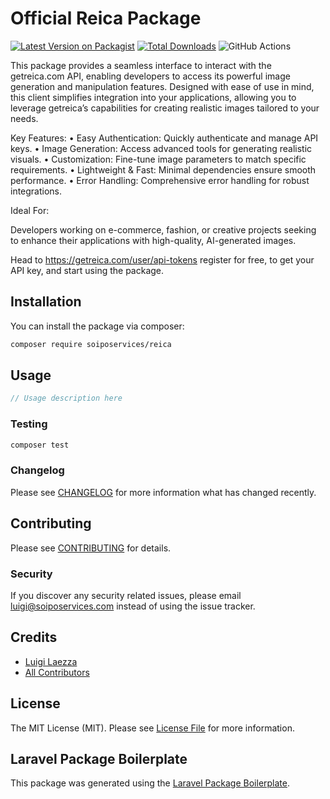 # Official Reica Package


[![Latest Version on Packagist](https://img.shields.io/packagist/v/soiposervices/reica.svg?style=flat-square)](https://packagist.org/packages/soiposervices/reica-api)
[![Total Downloads](https://img.shields.io/packagist/dt/soiposervices/reica.svg?style=flat-square)](https://packagist.org/packages/soiposervices/reica-api)
![GitHub Actions](https://github.com/soiposervices/reica/actions/workflows/main.yml/badge.svg)


This package provides a seamless interface to interact with the getreica.com API, enabling developers to access its powerful image generation and manipulation features. Designed with ease of use in mind, this client simplifies integration into your applications, allowing you to leverage getreica’s capabilities for creating realistic images tailored to your needs.

Key Features:
	•	Easy Authentication: Quickly authenticate and manage API keys.
	•	Image Generation: Access advanced tools for generating realistic visuals.
	•	Customization: Fine-tune image parameters to match specific requirements.
	•	Lightweight & Fast: Minimal dependencies ensure smooth performance.
	•	Error Handling: Comprehensive error handling for robust integrations.

Ideal For:

Developers working on e-commerce, fashion, or creative projects seeking to enhance their applications with high-quality, AI-generated images.

Head to https://getreica.com/user/api-tokens register for free, to get your API key, and start using the package.

## Installation

You can install the package via composer:

```bash
composer require soiposervices/reica
```

## Usage

```php
// Usage description here
```

### Testing

```bash
composer test
```

### Changelog

Please see [CHANGELOG](CHANGELOG.md) for more information what has changed recently.

## Contributing

Please see [CONTRIBUTING](CONTRIBUTING.md) for details.

### Security

If you discover any security related issues, please email luigi@soiposervices.com instead of using the issue tracker.

## Credits

-   [Luigi Laezza](https://github.com/soiposervices)
-   [All Contributors](../../contributors)

## License

The MIT License (MIT). Please see [License File](LICENSE.md) for more information.

## Laravel Package Boilerplate

This package was generated using the [Laravel Package Boilerplate](https://laravelpackageboilerplate.com).
